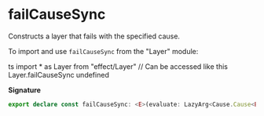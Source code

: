 # failCauseSync

Constructs a layer that fails with the specified cause.

To import and use `failCauseSync` from the "Layer" module:

ts
import \* as Layer from "effect/Layer"
// Can be accessed like this
Layer.failCauseSync
undefined

**Signature**

```ts
export declare const failCauseSync: <E>(evaluate: LazyArg<Cause.Cause<E>>) => Layer<unknown, E>
```
